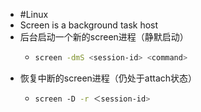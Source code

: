 - #Linux
- Screen is a background task host
- 后台启动一个新的screen进程（静默启动）
	- ```bash
	  screen -dmS <session-id> <command>
	  ```
- 恢复中断的screen进程（仍处于attach状态）
	- ```bash
	  screen -D -r ＜session-id>
	  ```